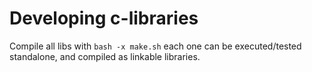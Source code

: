 # Developing c-libraries
Compile all libs with
`bash -x make.sh`
each one can be executed/tested standalone, and compiled as linkable libraries.

